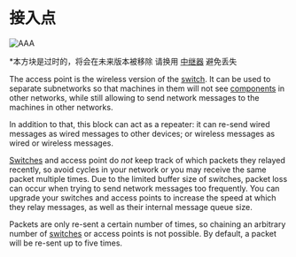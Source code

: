 # 接入点

![AAA](oredict:oc:accessPoint)

*本方块是过时的，将会在未来版本被移除 请换用 [中继器](relay.md) 避免丢失

The access point is the wireless version of the [switch](switch.md). It can be used to separate subnetworks so that machines in them will not see [components](../general/computer.md) in other networks, while still allowing to send network messages to the machines in other networks.

In addition to that, this block can act as a repeater: it can re-send wired messages as wired messages to other devices; or wireless messages as wired or wireless messages. 

[Switches](switch.md) and access point do *not* keep track of which packets they relayed recently, so avoid cycles in your network or you may receive the same packet multiple times. Due to the limited buffer size of switches, packet loss can occur when trying to send network messages too frequently. You can upgrade your switches and access points to increase the speed at which they relay messages, as well as their internal message queue size.

Packets are only re-sent a certain number of times, so chaining an arbitrary number of [switches](switch.md) or access points is not possible. By default, a packet will be re-sent up to five times.

